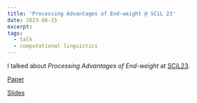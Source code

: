 ```yaml
---
title: 'Processing Advantages of End-weight @ SCiL 23'
date: 2023-06-15
excerpt: 
tags:
  - talk
  - computational linguistics
---
```



I talked about _Processing Advantages of End-weight_ at [SCiL23](https://blogs.umass.edu/scil/scil-2023/).

[Paper](https://doi.org/10.7275/7etw-rj24)

[Slides](https://www.leiliu.net/files/LeiLiu-processing-slides-updated.pdf)
